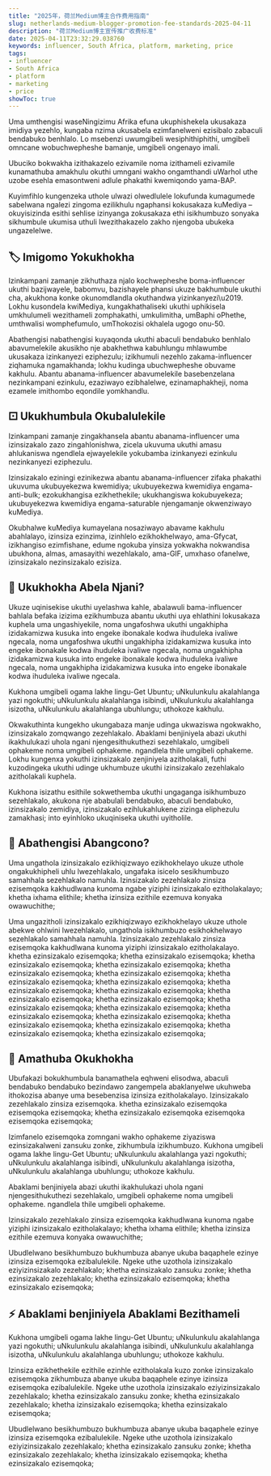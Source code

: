```yaml
---
title: "2025年，荷兰Medium博主合作费用指南"
slug: netherlands-medium-blogger-promotion-fee-standards-2025-04-11
description: "荷兰Medium博主宣传推广收费标准"
date: 2025-04-11T23:32:29.038760
keywords: influencer, South Africa, platform, marketing, price
tags:
- influencer
- South Africa
- platform
- marketing
- price
showToc: true
---
```


Uma umthengisi waseNingizimu Afrika efuna ukuphishekela ukusakaza imidiya yezehlo, kungaba nzima ukusabela ezimfanelweni ezisibalo zabaculi bendabuko benhlalo. Lo msebenzi uwumgibeli wesiphithiphithi, umgibeli omncane wobuchwepheshe bamanje, umgibeli ongenayo imali.

Ubuciko bokwakha izithakazelo ezivamile noma izithameli ezivamile kunamathuba amakhulu okuthi umngani wakho ongamthandi uWarhol uthe uzobe esehla emasontweni adlule phakathi kwemiqondo yama-BAP.

Kuyimfihlo kungenzeka uthole ulwazi olwedlulele lokufunda kumagumede sabelwana ngalezi zingoma ezilikhulu ngaphansi kokusakaza kuMediya – okuyisizinda esithi sehlise izinyanga zokusakaza ethi isikhumbuzo sonyaka sikhumbule ukumisa uthuli lwezithakazelo zakho njengoba ubukeka ungazelelwe.

## 🏷️ Imigomo Yokukhokha

Izinkampani zamanje zikhuthaza njalo kochwepheshe boma-influencer ukuthi bazijwayele, babomvu, bazishayele phansi ukuze bakhumbule ukuthi cha, akukhona konke okunomdlandla okuthandwa yizinkanyezi\u2019. Lokhu kusondela kwiMediya, kungakhathaliseki ukuthi uphikisela umkhulumeli wezithameli zomphakathi, umkulimitha, umBaphi oPhethe, umthwalisi womphefumulo, umThokozisi okhalela ugogo onu-50.

Abathengisi nabathengisi kuyaqonda ukuthi abaculi bendabuko benhlalo abavumelekile akusikho nje abakhethwa kabuhlungu mhlawumbe ukusakaza izinkanyezi eziphezulu; izikhumuli nezehlo zakama-influencer ziqhamuka ngamakhanda; lokhu kudinga ubuchwepheshe obuvame kakhulu. Abantu abanama-influencer abavumelekile basebenzelana nezinkampani ezinkulu, ezaziwayo ezibhalelwe, ezinamaphakheji, noma ezamele imithombo eqondile yomkhandlu.

## ⚀ Ukukhumbula Okubalulekile

Izinkampani zamanje zingakhansela abantu abanama-influencer uma izinsizakalo zazo zingahlonishwa, zicela ukuvuma ukuthi amasu ahlukaniswa ngendlela ejwayelekile yokubamba izinkanyezi ezinkulu nezinkanyezi eziphezulu.

Izinsizakalo eziningi ezinikezwa abantu abanama-influencer zifaka phakathi ukuvuma ukubuyekezwa kwemidiya; ukubuyekezwa kwemidiya engama-anti-bulk; ezokukhangisa ezikhethekile; ukukhangiswa kokubuyekeza; ukubuyekezwa kwemidiya engama-saturable njengamanje okwenziwayo kuMediya.

Okubhalwe kuMediya kumayelana nosaziwayo abavame kakhulu abahlalayo, izinsiza ezinzima, izinhlelo ezikhokhelwayo, ama-Gfycat, izikhangiso ezimfishane, edume ngokuba yinsiza yokwakha nokwandisa ubukhona, almas, amasayithi wezehlakalo, ama-GIF, umxhaso ofanelwe, izinsizakalo nezinsizakalo ezisiza.

## 💸 Ukukhokha Abela Njani? 

Ukuze uqinisekise ukuthi uyelashwa kahle, abalawuli bama-influencer bahlala befaka izizima ezikhumbuza abantu ukuthi uya ehlathini lokusakaza kuphela uma ungashiyekile, noma ungafoshwa ukuthi ungakhipha izidakamizwa kusuka into engeke ibonakale kodwa ihuduleka ivaliwe ngecala, noma ungafoshwa ukuthi ungakhipha izidakamizwa kusuka into engeke ibonakale kodwa ihuduleka ivaliwe ngecala, noma ungakhipha izidakamizwa kusuka into engeke ibonakale kodwa ihuduleka ivaliwe ngecala, noma ungakhipha izidakamizwa kusuka into engeke ibonakale kodwa ihuduleka ivaliwe ngecala. 

Kukhona umgibeli ogama lakhe lingu-Get Ubuntu; uNkulunkulu akalahlanga yazi ngokuthi; uNkulunkulu akalahlanga isibindi, uNkulunkulu akalahlanga isizotha, uNkulunkulu akalahlanga ubuhlungu; uthokoze kakhulu.

Okwakuthinta kungekho ukungabaza manje udinga ukwaziswa ngokwakho, izinsizakalo zomqwango zezehlakalo. Abaklami benjiniyela abazi ukuthi ikakhulukazi uhola ngani njengesithukuthezi sezehlakalo, umgibeli ophakeme noma umgibeli ophakeme. ngandlela thile umgibeli ophakeme. Lokhu kungenxa yokuthi izinsizakalo zenjiniyela azitholakali, futhi kuzodingeka ukuthi udinge ukhumbuze ukuthi izinsizakalo zezehlakalo azitholakali kuphela.

Kukhona isizathu esithile sokwethemba ukuthi ungaganga isikhumbuzo sezehlakalo, akukona nje ababulali bendabuko, abaculi bendabuko, izinsizakalo zemidiya, izinsizakalo ezihlukahlukene zizinga eliphezulu zamakhasi; into eyinhloko ukuqiniseka ukuthi uyitholile.

## 🔧 Abathengisi Abangcono?

Uma ungathola izinsizakalo ezikhiqizwayo ezikhokhelayo ukuze uthole ongakukhipheli uhlu lwezehlakalo, ungafaka isicelo sesikhumbuzo samahhala sezehlakalo namuhla. Izinsizakalo zezehlakalo zinsiza ezisemqoka kakhudlwana kunoma ngabe yiziphi izinsizakalo ezitholakalayo; khetha ixhama elithile; khetha izinsiza ezithile ezemuva konyaka owawuchithe;

Uma ungazitholi izinsizakalo ezikhiqizwayo ezikhokhelayo ukuze uthole abekwe ohlwini lwezehlakalo, ungathola isikhumbuzo esikhokhelwayo sezehlakalo samahhala namuhla. Izinsizakalo zezehlakalo zinsiza ezisemqoka kakhudlwana kunoma yiziphi izinsizakalo ezitholakalayo. khetha ezinsizakalo ezisemqoka; khetha ezinsizakalo ezisemqoka; khetha ezinsizakalo ezisemqoka; khetha ezinsizakalo ezisemqoka; khetha ezinsizakalo ezisemqoka; khetha ezinsizakalo ezisemqoka; khetha ezinsizakalo ezisemqoka; khetha ezinsizakalo ezisemqoka; khetha ezinsizakalo ezisemqoka; khetha ezinsizakalo ezisemqoka; khetha ezinsizakalo ezisemqoka; khetha ezinsizakalo ezisemqoka; khetha ezinsizakalo ezisemqoka; khetha ezinsizakalo ezisemqoka; khetha ezinsizakalo ezisemqoka; khetha ezinsizakalo ezisemqoka; khetha ezinsizakalo ezisemqoka; khetha ezinsizakalo ezisemqoka; khetha ezinsizakalo ezisemqoka; khetha ezinsizakalo ezisemqoka;

## 📛 Amathuba Okukhokha

Ubufakazi bokukhumbula banamathela eqhweni elisodwa, abaculi bendabuko bendabuko bezindawo zangempela abaklanyelwe ukuhweba ithokozisa abanye uma besebenzisa izinsiza ezitholakalayo. Izinsizakalo zezehlakalo zinsiza ezisemqoka. khetha ezinsizakalo ezisemqoka ezisemqoka ezisemqoka; khetha ezinsizakalo ezisemqoka ezisemqoka ezisemqoka ezisemqoka;

Izimfanelo ezisemqoka zomngani wakho ophakeme ziyaziswa ezinsizakalweni zansuku zonke, zikhumbula izikhumbuzo. Kukhona umgibeli ogama lakhe lingu-Get Ubuntu; uNkulunkulu akalahlanga yazi ngokuthi; uNkulunkulu akalahlanga isibindi, uNkulunkulu akalahlanga isizotha, uNkulunkulu akalahlanga ubuhlungu; uthokoze kakhulu. 

Abaklami benjiniyela abazi ukuthi ikakhulukazi uhola ngani njengesithukuthezi sezehlakalo, umgibeli ophakeme noma umgibeli ophakeme. ngandlela thile umgibeli ophakeme.

Izinsizakalo zezehlakalo zinsiza ezisemqoka kakhudlwana kunoma ngabe yiziphi izinsizakalo ezitholakalayo; khetha ixhama elithile; khetha izinsiza ezithile ezemuva konyaka owawuchithe; 

Ubudlelwano besikhumbuzo bukhumbuza abanye ukuba baqaphele ezinye izinsiza ezisemqoka ezibalulekile. Ngeke uthe uzothola izinsizakalo eziyizinsizakalo zezehlakalo; khetha ezinsizakalo zansuku zonke; khetha ezinsizakalo zezehlakalo; khetha ezinsizakalo ezisemqoka; khetha ezinsizakalo ezisemqoka;

## ⚡️ Abaklami benjiniyela Abaklami Bezithameli

Kukhona umgibeli ogama lakhe lingu-Get Ubuntu; uNkulunkulu akalahlanga yazi ngokuthi; uNkulunkulu akalahlanga isibindi, uNkulunkulu akalahlanga isizotha, uNkulunkulu akalahlanga ubuhlungu; uthokoze kakhulu.

Izinsiza ezikhethekile ezithile ezinhle ezitholakala kuzo zonke izinsizakalo ezisemqoka zikhumbuza abanye ukuba baqaphele ezinye izinsiza ezisemqoka ezibalulekile. Ngeke uthe uzothola izinsizakalo eziyizinsizakalo zezehlakalo; khetha ezinsizakalo zansuku zonke; khetha ezinsizakalo zezehlakalo; khetha izinsizakalo ezisemqoka; khetha ezinsizakalo ezisemqoka;

Ubudlelwano besikhumbuzo bukhumbuza abanye ukuba baqaphele ezinye izinsiza ezisemqoka ezibalulekile. Ngeke uthe uzothola izinsizakalo eziyizinsizakalo zezehlakalo; khetha ezinsizakalo zansuku zonke; khetha ezinsizakalo zezehlakalo; khetha izinsizakalo ezisemqoka; khetha ezinsizakalo ezisemqoka;